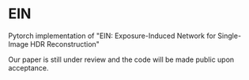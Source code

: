 # EIN
Pytorch implementation of "EIN: Exposure-Induced Network for Single-Image HDR Reconstruction"

Our paper is still under review and the code will be made public upon acceptance.
